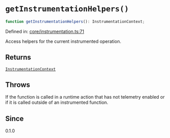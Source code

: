 # `getInstrumentationHelpers()`

```ts
function getInstrumentationHelpers(): InstrumentationContext;
```

Defined in: [core/instrumentation.ts:71](https://github.com/adobe/aio-lib-telemetry/blob/8f52cfa8868b711535e2b8726ef8da98982edbdf/source/core/instrumentation.ts#L71)

Access helpers for the current instrumented operation.

## Returns

[`InstrumentationContext`](../interfaces/InstrumentationContext.md)

## Throws

If the function is called in a runtime action that has not
telemetry enabled or if it is called outside of an instrumented function.

## Since

0.1.0
